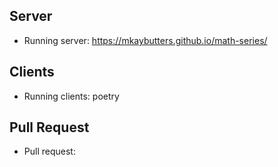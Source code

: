 ## Server
- Running server: https://mkaybutters.github.io/math-series/

## Clients
- Running clients: poetry

## Pull Request
- Pull request: